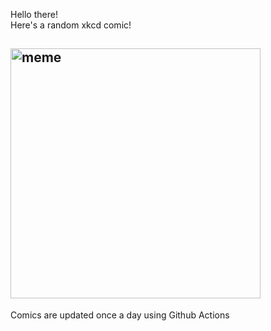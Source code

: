 Hello there! <br>Here's a random xkcd comic!<br>
## <img src="https://imgs.xkcd.com/comics/morse_code.png" alt="meme" width="400"/><br>
Comics are updated once a day using Github Actions